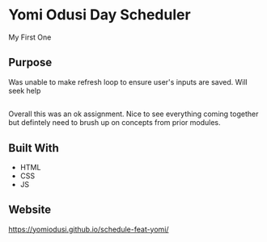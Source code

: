 # Yomi Odusi Day Scheduler
My First One

## Purpose
Was unable to make refresh loop to ensure user's inputs are saved. Will seek help

##
Overall this was an ok assignment. Nice to see everything coming together but defintely need to brush up on concepts from prior modules. 

## Built With
* HTML
* CSS
* JS

## Website
https://yomiodusi.github.io/schedule-feat-yomi/



